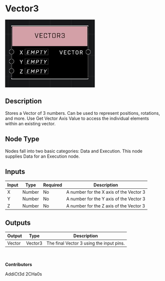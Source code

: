 # Vector3
![](../../../.gitbook/assets/vector3.JPG)

## Description
Stores a Vector of 3 numbers. Can be used to represent positions, rotations, and more. Use Get Vector Axis Value to access the individual elements within an existing vector.

## Node Type
Nodes fall into two basic categories: Data and Execution. This node supplies Data for an Execution node.

## Inputs
| Input | Type | Required | Description |
|------------------|------------------|----------|--------------------------------------------------------------|
| X | Number | No | A number for the X axis of the Vector 3 |
| Y | Number | No | A number for the Y axis of the Vector 3 |
| Z | Number | No | A number for the Z axis of the Vector 3 |

## Outputs
| Output | Type | Description |
|------------------|------------------|--------------------------------------------------------------|
| Vector | Vector3 | The final Vector 3 using the input pins. |


\
\
**Contributors**

AddiCt3d 2CHa0s
